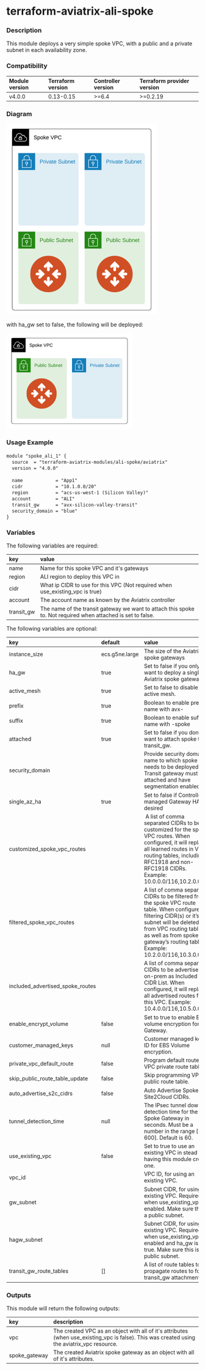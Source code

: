 # terraform-aviatrix-ali-spoke

### Description
This module deploys a very simple spoke VPC, with a public and a private subnet in each availability zone.

### Compatibility
Module version | Terraform version | Controller version | Terraform provider version
:--- | :--- | :--- | :---
v4.0.0 | 0.13-0.15 | >=6.4 | >=0.2.19

### Diagram
<img src="https://github.com/terraform-aviatrix-modules/terraform-aviatrix-ali-spoke/blob/master/img/spoke-vpc-ali-ha.png?raw=true">

with ha_gw set to false, the following will be deployed:

<img src="https://github.com/terraform-aviatrix-modules/terraform-aviatrix-ali-spoke/blob/master/img/spoke-vpc-ali.png?raw=true">

### Usage Example
```
module "spoke_ali_1" {
  source  = "terraform-aviatrix-modules/ali-spoke/aviatrix"
  version = "4.0.0"

  name            = "App1"
  cidr            = "10.1.0.0/20"
  region          = "acs-us-west-1 (Silicon Valley)"
  account         = "ALI"
  transit_gw      = "avx-silicon-valley-transit"
  security_domain = "blue"
}
```

### Variables
The following variables are required:

key | value
:--- | :---
name | Name for this spoke VPC and it's gateways
region | ALI region to deploy this VPC in
cidr | What ip CIDR to use for this VPC (Not required when use_existing_vpc is true)
account | The account name as known by the Aviatrix controller
transit_gw | The name of the transit gateway we want to attach this spoke to. Not required when attached is set to false.

The following variables are optional:

key | default | value 
:---|:---|:---
instance_size | ecs.g5ne.large | The size of the Aviatrix spoke gateways
ha_gw | true | Set to false if you only want to deploy a single Aviatrix spoke gateway
active_mesh | true | Set to false to disable active mesh.
prefix | true | Boolean to enable prefix name with avx-
suffix | true | Boolean to enable suffix name with -spoke
attached | true | Set to false if you don't want to attach spoke to transit_gw.
security_domain | | Provide security domain name to which spoke needs to be deployed. Transit gateway must be attached and have segmentation enabled.
single_az_ha | true | Set to false if Controller managed Gateway HA is desired
customized_spoke_vpc_routes | | A list of comma separated CIDRs to be customized for the spoke VPC routes. When configured, it will replace all learned routes in VPC routing tables, including RFC1918 and non-RFC1918 CIDRs. Example: 10.0.0.0/116,10.2.0.0/16
filtered_spoke_vpc_routes | | A list of comma separated CIDRs to be filtered from the spoke VPC route table. When configured, filtering CIDR(s) or it’s subnet will be deleted from VPC routing tables as well as from spoke gateway’s routing table. Example: 10.2.0.0/116,10.3.0.0/16
included_advertised_spoke_routes | | A list of comma separated CIDRs to be advertised to on-prem as Included CIDR List. When configured, it will replace all advertised routes from this VPC. Example: 10.4.0.0/116,10.5.0.0/16
enable_encrypt_volume | false | Set to true to enable EBS volume encryption for Gateway.
customer_managed_keys | null | Customer managed key ID for EBS Volume encryption.
private_vpc_default_route | false | Program default route in VPC private route table.
skip_public_route_table_update | false | Skip programming VPC public route table.
auto_advertise_s2c_cidrs | false | Auto Advertise Spoke Site2Cloud CIDRs.
tunnel_detection_time | null | The IPsec tunnel down detection time for the Spoke Gateway in seconds. Must be a number in the range [20-600]. Default is 60.
use_existing_vpc | false | Set to true to use an existing VPC in stead of having this module create one.
vpc_id | | VPC ID, for using an existing VPC.
gw_subnet | | Subnet CIDR, for using an existing VPC. Required when use_existing_vpc is enabled. Make sure this is a public subnet.
hagw_subnet | | Subnet CIDR, for using an existing VPC. Required when use_existing_vpc is enabled and ha_gw is true. Make sure this is a public subnet.
transit_gw_route_tables | [] | A list of route tables to propagate routes to for transit_gw attachment.

### Outputs
This module will return the following outputs:

key | description
:---|:---
vpc | The created VPC as an object with all of it's attributes (when use_existing_vpc is false). This was created using the aviatrix_vpc resource.
spoke_gateway | The created Aviatrix spoke gateway as an object with all of it's attributes.
